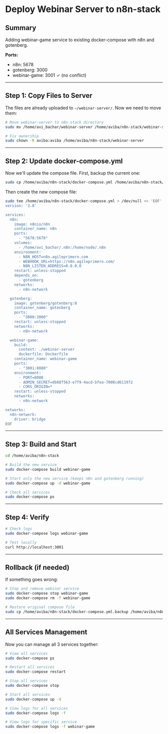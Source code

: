 # Deploy Webinar Server to n8n-stack

## Summary
Adding webinar-game service to existing docker-compose with n8n and gotenberg.

**Ports:**
- n8n: 5678
- gotenberg: 3000
- webinar-game: 3001 ✓ (no conflict)

---

## Step 1: Copy Files to Server

The files are already uploaded to `~/webinar-server/`. Now we need to move them:

```bash
# Move webinar-server to n8n-stack directory
sudo mv /home/avi_bachar/webinar-server /home/aviba/n8n-stack/webinar-server

# Fix ownership
sudo chown -R aviba:aviba /home/aviba/n8n-stack/webinar-server
```

---

## Step 2: Update docker-compose.yml

Now we'll update the compose file. First, backup the current one:

```bash
sudo cp /home/aviba/n8n-stack/docker-compose.yml /home/aviba/n8n-stack/docker-compose.yml.backup
```

Then create the new compose file:

```bash
sudo tee /home/aviba/n8n-stack/docker-compose.yml > /dev/null << 'EOF'
version: '3.8'

services:
  n8n:
    image: n8nio/n8n
    container_name: n8n
    ports:
      - "5678:5678"
    volumes:
      - /home/avi_bachar/.n8n:/home/node/.n8n
    environment:
      - N8N_HOST=n8n.agileprimero.com
      - WEBHOOK_URL=https://n8n.agileprimero.com/
      - N8N_LISTEN_ADDRESS=0.0.0.0
    restart: unless-stopped
    depends_on:
      - gotenberg
    networks:
      - n8n-network

  gotenberg:
    image: gotenberg/gotenberg:8
    container_name: gotenberg
    ports:
      - "3000:3000"
    restart: unless-stopped
    networks:
      - n8n-network

  webinar-game:
    build:
      context: ./webinar-server
      dockerfile: Dockerfile
    container_name: webinar-game
    ports:
      - "3001:8080"
    environment:
      - PORT=8080
      - ADMIN_SECRET=db68f563-e7f9-4acd-bfea-7008cd611972
      - CORS_ORIGIN=*
    restart: unless-stopped
    networks:
      - n8n-network

networks:
  n8n-network:
    driver: bridge
EOF
```

---

## Step 3: Build and Start

```bash
cd /home/aviba/n8n-stack

# Build the new service
sudo docker-compose build webinar-game

# Start only the new service (keeps n8n and gotenberg running)
sudo docker-compose up -d webinar-game

# Check all services
sudo docker-compose ps
```

---

## Step 4: Verify

```bash
# Check logs
sudo docker-compose logs webinar-game

# Test locally
curl http://localhost:3001
```

---

## Rollback (if needed)

If something goes wrong:

```bash
# Stop and remove webinar service
sudo docker-compose stop webinar-game
sudo docker-compose rm -f webinar-game

# Restore original compose file
sudo cp /home/aviba/n8n-stack/docker-compose.yml.backup /home/aviba/n8n-stack/docker-compose.yml
```

---

## All Services Management

Now you can manage all 3 services together:

```bash
# View all services
sudo docker-compose ps

# Restart all services
sudo docker-compose restart

# Stop all services
sudo docker-compose stop

# Start all services
sudo docker-compose up -d

# View logs for all services
sudo docker-compose logs -f

# View logs for specific service
sudo docker-compose logs -f webinar-game
```
